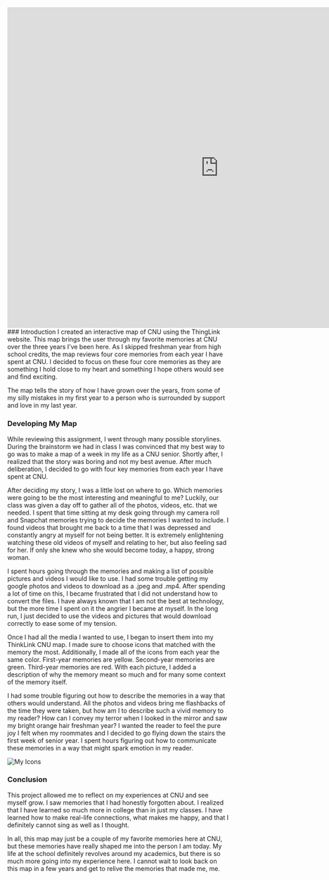 <iframe width="960" height="729.2193308550186" data-original-width="1614" data-original-height="1226" src="https://www.thinglink.com/card/1496683513179537409" type="text/html" frameborder="0" webkitallowfullscreen mozallowfullscreen allowfullscreen scrolling="no"></iframe><script async src="//cdn.thinglink.me/jse/responsive.js"></script>
### Introduction  
I created an interactive map of CNU using the ThingLink website. This map brings the user through my favorite memories at CNU over the three years I’ve been here. As I skipped freshman year from high school credits, the map reviews four core memories from each year I have spent at CNU. I decided to focus on these four core memories as they are something I hold close to my heart and something I hope others would see and find exciting.  

The map tells the story of how I have grown over the years, from some of my silly mistakes in my first year to a person who is surrounded by support and love in my last year.  

### Developing My Map  
While reviewing this assignment, I went through many possible storylines. During the brainstorm we had in class I was convinced that my best way to go was to make a map of a week in my life as a CNU senior. Shortly after, I realized that the story was boring and not my best avenue. After much deliberation, I decided to go with four key memories from each year I have spent at CNU.  

After deciding my story, I was a little lost on where to go. Which memories were going to be the most interesting and meaningful to me? Luckily, our class was given a day off to gather all of the photos, videos, etc. that we needed. I spent that time sitting at my desk going through my camera roll and Snapchat memories trying to decide the memories I wanted to include. I found videos that brought me back to a time that I was depressed and constantly angry at myself for not being better. It is extremely enlightening watching these old videos of myself and relating to her, but also feeling sad for her. If only she knew who she would become today, a happy, strong woman.  

I spent hours going through the memories and making a list of possible pictures and videos I would like to use. I had some trouble getting my google photos and videos to download as a .jpeg and .mp4. After spending a lot of time on this, I became frustrated that I did not understand how to convert the files. I have always known that I am not the best at technology, but the more time I spent on it the angrier I became at myself. In the long run, I just decided to use the videos and pictures that would download correctly to ease some of my tension.  

Once I had all the media I wanted to use, I began to insert them into my ThinkLink CNU map. I made sure to choose icons that matched with the memory the most. Additionally, I made all of the icons from each year the same color. First-year memories are yellow. Second-year memories are green. Third-year memories are red. With each picture, I added a description of why the memory meant so much and for many some context of the memory itself.  

I had some trouble figuring out how to describe the memories in a way that others would understand. All the photos and videos bring me flashbacks of the time they were taken, but how am I to describe such a vivid memory to my reader? How can I convey my terror when I looked in the mirror and saw my bright orange hair freshman year? I wanted the reader to feel the pure joy I felt when my roommates and I decided to go flying down the stairs the first week of senior year. I spent hours figuring out how to communicate these memories in a way that might spark emotion in my reader.  

![My Icons](https://lsix642.github.io/Lizzie-S./images/cnublogpicture.png)  

### Conclusion
This project allowed me to reflect on my experiences at CNU and see myself grow. I saw memories that I had honestly forgotten about. I realized that I have learned so much more in college than in just my classes. I have learned how to make real-life connections, what makes me happy, and that I definitely cannot sing as well as I thought.  

In all, this map may just be a couple of my favorite memories here at CNU, but these memories have really shaped me into the person I am today. My life at the school definitely revolves around my academics, but there is so much more going into my experience here. I cannot wait to look back on this map in a few years and get to relive the memories that made me, me.
